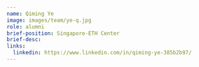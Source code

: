 ```yaml
---
name: Qiming Ye
image: images/team/ye-q.jpg
role: alumni
brief-position: Singapore-ETH Center
brief-desc: 
links:
  linkedin: https://www.linkedin.com/in/qiming-ye-385b2b97/
---
```


